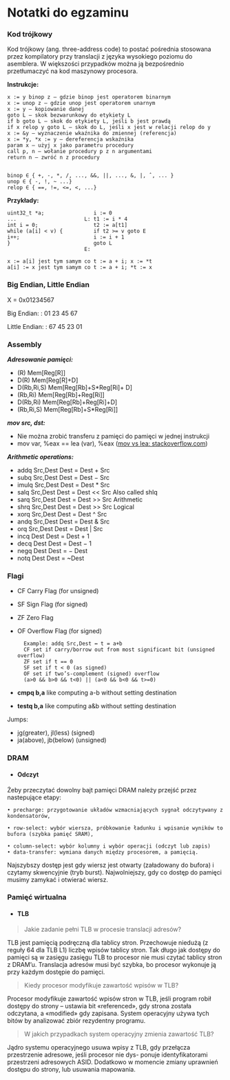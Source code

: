 # Notatki do egzaminu

### Kod trójkowy
Kod trójkowy (ang. three-address code) to postać pośrednia stosowana przez
kompilatory przy translacji z języka wysokiego poziomu do asemblera. W większości
przypadków można ją bezpośrednio przetłumaczyć na kod maszynowy procesora.

**Instrukcje:**
    
    x := y binop z – gdzie binop jest operatorem binarnym
    x := unop z – gdzie unop jest operatorem unarnym
    x := y – kopiowanie danej
    goto L – skok bezwarunkowy do etykiety L
    if b goto L – skok do etykiety L, jeśli b jest prawdą
    if x relop y goto L – skok do L, jeśli x jest w relacji relop do y
    x := &y – wyznaczenie wkaźnika do zmiennej (referencja)
    x := *y, *x := y – dereferencja wskaźnika
    param x – użyj x jako parametru procedury
    call p, n – wołanie procedury p z n argumentami
    return n – zwróć n z procedury


    binop ∈ { +, -, *, /, ..., &&, ||, ..., &, |, ˆ, ... }
    unop ∈ { -, !, ~ ...}
    relop ∈ { ==, !=, <=, <, ...}

**Przykłady:**

    uint32_t *a;                i := 0
    ...                      L: t1 := i * 4
    int i = 0;                  t2 := a[t1]
    while (a[i] < v) {          if t2 >= v goto E
    i++;                        i := i + 1
    }                           goto L
                             E:

    x := a[i] jest tym samym co t := a + i; x := *t
    a[i] := x jest tym samym co t := a + i; *t := x

### Big Endian, Little Endian

X = 0x01234567

Big Endian:
: 01 23 45 67

Little Endian:
: 67 45 23 01

### Assembly

***Adresowanie pamięci:***
- (R) Mem[Reg[R]]
- D(R) Mem[Reg[R]+D]
- D(Rb,Ri,S) Mem[Reg[Rb]+S*Reg[Ri]+ D]
- (Rb,Ri) Mem[Reg[Rb]+Reg[Ri]]
- D(Rb,Ri) Mem[Reg[Rb]+Reg[Ri]+D]
- (Rb,Ri,S) Mem[Reg[Rb]+S*Reg[Ri]]

***mov src, dst:***
- Nie można zrobić transferu z pamięci do pamięci w jednej instrukcji
- mov var, %eax == lea (var), %eax ([mov vs lea: stackoverflow.com](https://stackoverflow.com/questions/1699748/what-is-the-difference-between-mov-and-lea))

***Arithmetic operations:***
- addq Src,Dest Dest = Dest + Src
- subq Src,Dest Dest = Dest − Src
- imulq Src,Dest Dest = Dest * Src
- salq Src,Dest Dest = Dest << Src Also called shlq
- sarq Src,Dest Dest = Dest >> Src Arithmetic
- shrq Src,Dest Dest = Dest >> Src Logical
- xorq Src,Dest Dest = Dest ^ Src
- andq Src,Dest Dest = Dest & Src
- orq Src,Dest Dest = Dest | Src
- incq Dest Dest = Dest + 1
- decq Dest Dest = Dest − 1
- negq Dest Dest = − Dest
- notq Dest Dest = ~Dest

### Flagi

- CF Carry Flag (for unsigned) 
- SF Sign Flag (for signed)
- ZF Zero Flag
- OF Overflow Flag (for signed)

        Example: addq Src,Dest ↔ t = a+b
        CF set if carry/borrow out from most significant bit (unsigned overflow)
        ZF set if t == 0
        SF set if t < 0 (as signed)
        OF set if two’s-complement (signed) overflow
        (a>0 && b>0 && t<0) || (a<0 && b<0 && t>=0)

- **cmpq b,a** like computing a-b without setting destination
- **testq b,a** like computing a&b without setting destination 

Jumps:
- jg(greater), jl(less) (signed)
- ja(above), jb(below) (unsigned)
### DRAM

- #### Odczyt
Żeby przeczytać dowolny bajt pamięci DRAM należy przejść przez nastepujące etapy:

    • precharge: przygotowanie układów wzmacniających sygnał odczytywany z kondensatorów,

    • row-select: wybór wiersza, próbkowanie ładunku i wpisanie wyników to bufora (szybka pamięć SRAM),

    • column-select: wybór kolumny i wybór operacji (odczyt lub zapis)
    • data-transfer: wymiana danych między procesorem, a pamięcią.
Najszybszy dostęp jest gdy wiersz jest otwarty (załadowany do bufora) i czytamy skwencyjnie (tryb burst).
Najwolniejszy, gdy co dostęp do pamięci musimy zamykać i otwierać wiersz.

### Pamięć wirtualna
- #### TLB

> Jakie zadanie pełni TLB w procesie translacji adresów?

TLB jest pamięcią podręczną dla tablicy stron. Przechowuje niedużą (z reguły 64 dla TLB L1) liczbę wpisów
tablicy stron. Tak długo jak dostępy do pamięci są w zasięgu zasięgu TLB to procesor nie musi czytać tablicy
stron z DRAM’u. Translacja adresów musi być szybka, bo procesor wykonuje ją przy każdym dostępie do pamięci.

>Kiedy procesor modyfikuje zawartość wpisów w TLB?

Procesor modyfikuje zawartość wpisów stron w TLB, jeśli program robił dostępy do strony – ustawia bit «referenced», gdy strona została odczytana, a «modified» gdy zapisana. System operacyjny używa tych bitów by analizować zbiór rezydentny programu.

> W jakich przypadkach system operacyjny zmienia zawartość TLB?

Jądro systemu operacyjnego usuwa wpisy z TLB, gdy przełącza przestrzenie adresowe, jeśli procesor nie dys-
ponuje identyfikatorami przestrzeni adresowych ASID. Dodatkowo w momencie zmiany uprawnień dostępu do strony, lub usuwania mapowania.